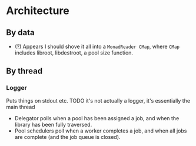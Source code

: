 # Architecture
## By data
  * (?) Appears I should shove it all into a `MonadReader CMap`, where `CMap`
    includes libroot, libdestroot, a pool size function.

## By thread
### Logger
Puts things on stdout etc. TODO it's not actually a logger, it's essentially the
main thread

  * Delegator polls when a pool has been assigned a job, and when the library
    has been fully traversed.
  * Pool schedulers poll when a worker completes a job, and when all jobs are
    complete (and the job queue is closed).
